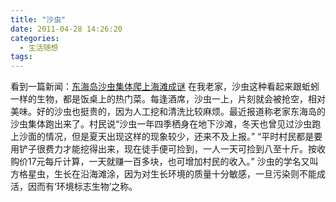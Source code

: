 ```yaml
---
title: "沙虫"
date: 2011-04-28 14:26:20
categories:
  - 生活随想
tags:
---
```


看到一篇新闻：[东海岛沙虫集体爬上海滩成谜](http://www.gdzjdaily.com.cn/zjnews/zjsociety/2011-04/26/content_1367497.htm) 在我老家，沙虫这种看起来跟蚯蚓一样的生物，都是饭桌上的热门菜。每逢酒席，沙虫一上，片刻就会被抢空，相对美味。好的沙虫也挺贵的，因为人工挖和清洗比较麻烦。最近报道称老家东海岛的沙虫集体跑出来了。村民说“沙虫一年四季栖身在地下沙滩，冬天也曾见过沙虫跑上沙面的情况，但是夏天出现这样的现象较少，还来不及上报。” “平时村民都是要用铲子很费力才能挖得出来，现在徒手便可捡到，一人一天可捡到八至十斤。按收购价17元每斤计算，一天就赚一百多块，也可增加村民的收入。” 沙虫的学名又叫方格星虫，生长在沿海滩涂，因为对生长环境的质量十分敏感，一旦污染则不能成活，因而有‘环境标志生物’之称。